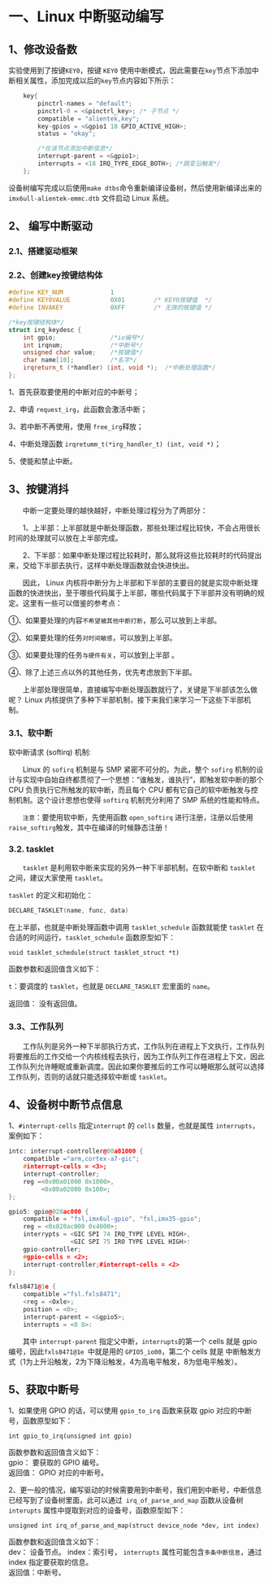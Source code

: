 # 一、Linux 中断驱动编写
## 1、修改设备数
实验使用到了按键`KEY0`，按键 `KEY0` 使用中断模式，因此需要在`key`节点下添加中断相关属性，添加完成以后的`key`节点内容如下所示：
```cpp
	key{
		pinctrl-names = "default";
		pinctrl-0 = <&pinctrl_key>; /* 子节点 */
		compatible = "alientek,key";
		key-gpios = <&gpio1 18 GPIO_ACTIVE_HIGH>;
		status = "okay";

		/*在该节点添加中断信息*/
		interrupt-parent = <&gpio1>;
		interrupts = <18 IRQ_TYPE_EDGE_BOTH>; /*跳变沿触发*/
	};
```
设备树编写完成以后使用`make dtbs`命令重新编译设备树，然后使用新编译出来的`imx6ull-alientek-emmc.dtb` 文件启动 Linux 系统。


## 2、 编写中断驱动
### 2.1、搭建驱动框架
### 2.2、创建key按键结构体
```cpp
#define KEY_NUM             1
#define KEY0VALUE		    0X01		/* KEY0按键值 	*/
#define INVAKEY			    0XFF		/* 无效的按键值 */

/*key按键结构体*/
struct irq_keydesc {
    int gpio;               /*io编号*/
    int irqnum;             /*中断号*/
    unsigned char value;    /*按键值*/
    char name[10];          /*名字*/
    irqreturn_t (*handler) (int, void *);  /*中断处理函数*/
};
```
1、首先获取要使用的中断对应的中断号；

 2、申请 `request_irg`，此函数会激活中断；

3、若中断不再使用，使用 `free_irg`释放；

4、中断处理函数 `irqretumm_t(*irg_handler_t) (int, void *)`；

 5、使能和禁止中断。

## 3、按键消抖

&emsp;&emsp;中断一定要处理的越快越好，中断处理过程分为了两部分： 
 
&emsp;&emsp;1、上半部：上半部就是中断处理函数，那些处理过程比较快，不会占用很长时间的处理就可以放在上半部完成。  

&emsp;&emsp;2、下半部：如果中断处理过程比较耗时，那么就将这些比较耗时的代码提出来，交给下半部去执行，这样中断处理函数就会快进快出。  

&emsp;&emsp;因此， Linux 内核将中断分为上半部和下半部的主要目的就是实现中断处理函数的快进快出，至于哪些代码属于上半部，哪些代码属于下半部并没有明确的规定。这里有一些可以借鉴的参考点：

①、如果要处理的内容`不希望被其他中断打断`，那么可以放到上半部。

②、如果要处理的任务`对时间敏感`，可以放到上半部。 

③、如果要处理的任务`与硬件有关`，可以放到上半部  。 

④、除了上述三点以外的其他任务，优先考虑放到下半部。 

&emsp;&emsp;上半部处理很简单，直接编写中断处理函数就行了，关键是下半部该怎么做呢？ Linux 内核提供了多种下半部机制，接下来我们来学习一下这些下半部机制。

### 3.1、软中断

软中断请求 (softirq) 机制:

&emsp;&emsp;Linux 的 `sofirq` 机制是与 SMP 紧密不可分的。为此，整个 `sofirg` 机制的设计与实现中自始自终都贯彻了一个思想：“谁触发，谁执行”，即触发软中断的那个 CPU 负责执行它所触发的软中断，而且每个 CPU 都有它自己的软中断触发与控制机制。这个设计思想也使得 `softirq` 机制充分利用了 SMP 系统的性能和特点。

&emsp;&emsp;`注意`：要使用软中断，先使用函数 `open_softirq` 进行注册，注册以后使用`raise_softirg`触发，其中在编译的时候静态注册！

### 3.2. tasklet
&emsp;&emsp;`tasklet` 是利用软中断来实现的另外一种下半部机制，在软中断和 `tasklet` 之间，建议大家使用 `tasklet`。

`tasklet` 的定义和初始化：
```cpp
DECLARE_TASKLET(name, func, data)
```
在上半部，也就是中断处理函数中调用 `tasklet_schedule` 函数就能使 `tasklet` 在合适的时间运行，`tasklet_schedule` 函数原型如下：

```void tasklet_schedule(struct tasklet_struct *t)  ```

函数参数和返回值含义如下：  

`t`：要调度的 `tasklet`，也就是 `DECLARE_TASKLET` 宏里面的 `name`。  

返回值： 没有返回值。

### 3.3、工作队列
&emsp;&emsp;工作队列是另外一种下半部执行方式，工作队列在进程上下文执行，工作队列将要推后的工作交给一个内核线程去执行，因为工作队列工作在进程上下文，因此工作队列允许睡眠或重新调度。因此如果你要推后的工作可以睡眠那么就可以选择工作队列，否则的话就只能选择软中断或 `tasklet`。

## 4、设备树中断节点信息

1、`#interrupt-cells` 指定`interrupt` 的 `cells` 数量，也就是属性 `interrupts`，案例如下：
```cpp
intc: interrupt-controller@00a01000 {
	compatible ="arm,cortex-a7-gic";
	#interrupt-cells = <3>;
	interrupt-controller;
	reg =<0x00a01000 0x1000>,
		 <0x00a02000 0x100>;
};
```
```cpp
gpio5: gpio@020ac000 {
	compatible = "fsl,imx6ul-gpio", "fsl,imx35-gpio";
	reg = <0x020ac000 0x4000>;
	interrypts = <GIC SPI 74 IRQ_TYPE LEVEL HIGH>,
				 <GIC SPI 75 IRO TYPE LEVEL HIGH>:
	gpio-controller;
	#gpio-cells = <2>;
	interrupt-controller;#interrupt-cells = <2>
};
```
```cpp
fxls8471@1e {
	compatible ="fsl.fxls8471";
	<reg = <Oxle>;
	position = <0>;
	interrupt-parent = <&gpio5>;
	interrupts = <0 8>:

```
&emsp;&emsp;其中 `interrupt-parent` 指定父中断，`interrupts`的第一个 cells 就是 gpio 编号，因此`fxls8471@1e `中就是用的 `GPIO5_io00`，第二个 cells 就是 中断触发方式（1为上升沿触发，2为下降沿触发，4为高电平触发，8为低电平触发）。

## 5、获取中断号

1、如果使用 GPIO 的话，可以使用 `gpio_to_irq` 函数来获取 gpio 对应的中断号，函数原型如下：  

```int gpio_to_irq(unsigned int gpio)  ```

函数参数和返回值含义如下：  
gpio： 要获取的 GPIO 编号。  
返回值： GPIO 对应的中断号。

2、更一般的情况，编写驱动的时候需要用到中断号，我们用到中断号，中断信息已经写到了设备树里面，此可以通过` irq_of_parse_and_map` 函数从设备树 `interupts` 属性中提取到对应的设备号，函数原型如下：  

```
unsigned int irq_of_parse_and_map(struct device_node *dev, int index)
```
函数参数和返回值含义如下：  
dev： 设备节点。
index：索引号， `interrupts` 属性可能包含`多条中断信息`，通过 index 指定要获取的信息。  
返回值：中断号。

<!--stackedit_data:
eyJoaXN0b3J5IjpbMTM5NzQyODQ4NCwxNTEwNDgzNjI5LDIwNj
Y0MDA0OTMsLTQwNTI3NzIwOSwtMjA4ODc0NjYxMl19
-->